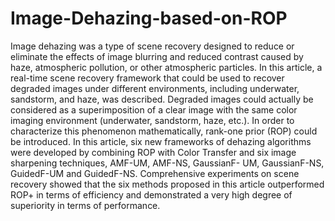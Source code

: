 # Image-Dehazing-based-on-ROP
Image dehazing was a type of scene recovery designed to reduce or eliminate the effects of image blurring and reduced contrast caused by haze, atmospheric pollution, or other atmospheric particles. In this article, a real-time scene recovery framework that could be used to recover degraded images under different environments, including underwater, sandstorm, and haze, was described. Degraded images could actually be considered as a superimposition of a clear image with the same color imaging environment (underwater, sandstorm, haze, etc.). In order to characterize this phenomenon mathematically, rank-one prior (ROP) could be introduced. In this article, six new frameworks of dehazing algorithms were developed by combining ROP with Color Transfer and six image sharpening techniques, AMF-UM, AMF-NS, GaussianF- UM, GaussianF-NS, GuidedF-UM and GuidedF-NS. Comprehensive experiments on scene recovery showed that the six methods proposed in this article outperformed ROP+ in terms of efficiency and demonstrated a very high degree of superiority in terms of performance.
